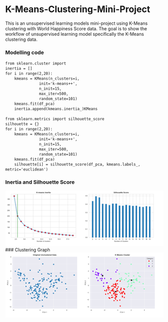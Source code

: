 # K-Means-Clustering-Mini-Project

This is an unsupervised learning models mini-project using K-Means clustering with World Happiness Score data. 
The goal is to show the workflow of unsupervised learning model specifically the K-Means clustering data.

### Modelling code 
```
from sklearn.cluster import 
inertia = []
for i in range(2,20):
    kmeans = KMeans(n_clusters=i,
               init='k-means++',
               n_init=15,
               max_iter=500,
               random_state=101)
    kmeans.fit(df_pca)
    inertia.append(kmeans.inertia_)KMeans

from sklearn.metrics import silhouette_score
silhouette = {}
for i in range(2,20):
    kmeans = KMeans(n_clusters=i,
               init='k-means++',
               n_init=15,
               max_iter=500,
               random_state=101)
    kmeans.fit(df_pca)
    silhouette[i] = silhouette_score(df_pca, kmeans.labels_, metric='euclidean')
 ```
### Inertia and Silhouette Score
<img src=https://github.com/andreyprm/K-Means-Clustering-Mini-Project/blob/master/inertia.png>
### Clustering Graph
<img src=https://github.com/andreyprm/K-Means-Clustering-Mini-Project/blob/master/cluster.png>
